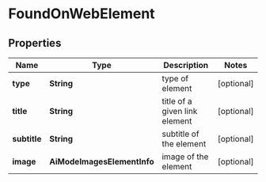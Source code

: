 # FoundOnWebElement


## Properties

| Name | Type | Description | Notes |
|------------ | ------------- | ------------- | -------------|
**type** | **String** | type of element |[optional]|
**title** | **String** | title of a given link element |[optional]|
**subtitle** | **String** | subtitle of the element |[optional]|
**image** | **AiModeImagesElementInfo** | image of the element |[optional]|